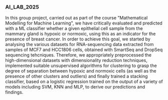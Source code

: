 ### AI_LAB_2025
In this group project, carried out as part of the course "Mathematical Modelling for Machine Learning", we have critically evaluated and predicted with a ML classifier whether a given epithelial cell sample from the mammary gland is hypoxic or normoxic, using this as an indicator for the presence of breast cancer. In order to achieve this goal, we started by analysing the various datasets for RNA-sequencing data extracted from samples of MCF7 and HCC1806 cells, obtained with SmartSeq and DropSeq sequencing tehcniques. Therefore, we appropriately preprocessed the high-dimensional datasets with dimensionality reduction techniques, implemented suitable unsupervised algorithms for clustering to grasp the degree of separation between hypoxic and normoxic cells (as well as the presence of other clusters and outliers) and finally trained a stacking classifier, based on a logistic regression trained on the output of a variety of models including SVM, KNN and MLP, to derive our predictions and findings.
